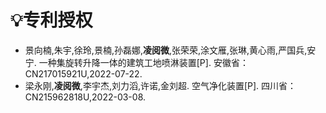 # 💡专利授权

- 景向楠,朱宇,徐玲,景楠,孙磊娜,**凌阅微**,张荣荣,涂文雁,张琳,黄心雨,严国兵,安宁. 一种集旋转升降一体的建筑工地喷淋装置[P]. 安徽省：CN217015921U,2022-07-22.
- 梁永刚,**凌阅微**,李宇杰,刘力滔,许诺,金刘超. 空气净化装置[P]. 四川省：CN215962818U,2022-03-08.